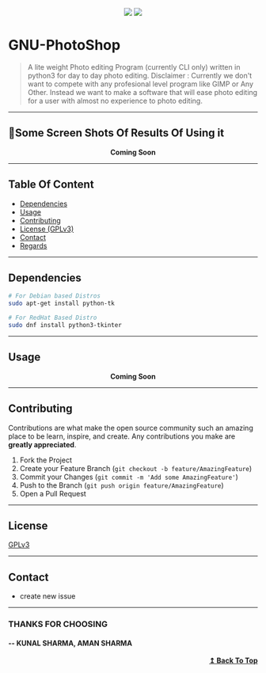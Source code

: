 <p align="center">
    <a><img src="https://shields.io/badge/license-GPLv3-brightgreen" /></a>
    <a><img src="https://img.shields.io/github/last-commit/Happy-Kunal/GNU-PhotoShop?logo=github" /></a>
</p>

# GNU-PhotoShop

> A lite weight Photo editing Program (currently CLI only) written in python3 for day to day photo editing.
> Disclaimer : Currently we don't want to compete with any profesional level program like GIMP or Any Other.
> Instead we want to make a software that will ease photo editing for a user with almost no experience to photo editing.

---

## 🚀Some Screen Shots Of Results Of Using it
<p align="center">
<b>Coming Soon</b>
</p>

---

## Table Of Content

* [Dependencies](#dependencies)
* [Usage](#usage)
* [Contributing](#contributing)
* [License (GPLv3)](#license)
* [Contact](#contact)
* [Regards](#thanks-for-choosing)

---
## Dependencies

```bash
# For Debian based Distros
sudo apt-get install python-tk

# For RedHat Based Distro
sudo dnf install python3-tkinter
```

---

## Usage

<p align="center">
<b>Coming Soon</b>
</p>

---
## Contributing
Contributions are what make the open source community such an amazing place to be learn, inspire, and create. Any contributions you make are **greatly appreciated**.

1. Fork the Project
2. Create your Feature Branch (`git checkout -b feature/AmazingFeature`)
3. Commit your Changes (`git commit -m 'Add some AmazingFeature'`)
4. Push to the Branch (`git push origin feature/AmazingFeature`)
5. Open a Pull Request

---
## License
[GPLv3](LICENSE)

---
## Contact
* create new issue
---

### THANKS FOR CHOOSING
#### -- KUNAL SHARMA, AMAN SHARMA

<div align="right">
  <b><a href="#gnu-photoshop">↥ Back To Top</a></b>
</div>	

